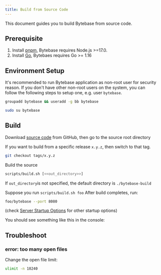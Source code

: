 ```yaml
---
title: Build from Source Code
---
```


This document guides you to build Bytebase from source code.

## Prerequisite

1. Install [pnpm](https://pnpm.io/installation), Bytebase requires Node.js >=17.0.
2. Install [Go](https://golang.org/dl/), Bytebaes requires Go >= 1.16

## Environment Setup

It's recommended to run Bytebase application as non-root user for security reason. If you don't have other non-root users on the system, you can follow the following steps to setup one, e.g. user `bytebase`.

```bash
groupadd bytebase && useradd -g bb bytebase
```

```bash
sudo su bytebase
```

## Build

Download [source code](https://github.com/bytebase/bytebase) from GitHub, then go to the source root directory

<hint-block type="info">

If you want to build from a specific release `x.y.z`, then switch to that tag.

</hint-block>

```bash
git checkout tags/x.y.z
```

Build the source

```bash
scripts/build.sh [<<out_directory>>]
```

If `out_directory`is not specified, the default directory is `./bytebase-build`

Suppose you run `scripts/build.sh foo` After build completes, run:

```bash
foo/bytebase --port 8080
```

(check [Server Startup Options](/docs/reference/command-line) for other startup options)

You should see something like this in the console:

<include-block url="/docs/en/get-started/install/terminal-output"  :show-title="false"></include-block>

## Troubleshoot

### error: too many open files

Change the open file limit:

```bash
ulimit -n 10240
```
